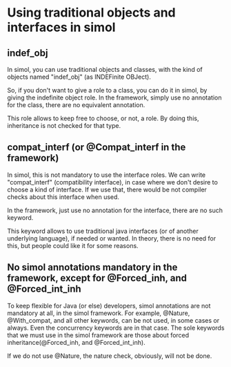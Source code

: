 # Using traditional objects and interfaces in simol

## indef_obj

In simol, you can use traditional objects and classes, with the kind of objects named "indef_obj" (as INDEFinite OBJect).

So, if you don't want to give a role to a class, you can do it in simol, by giving the indefinite object role.
In the framework, simply use no annotation for the class, there are no equivalent annotation.

This role allows to keep free to choose, or not, a role. By doing this, inheritance is not checked for that type.

## compat_interf (or @Compat_interf in the framework)

In simol, this is not mandatory to use the interface roles. We can write "compat_interf" (compatibility interface), in case where we don't desire to choose a kind of interface. If we use that, there would be not compiler checks about this interface when used.

In the framework, just use no annotation for the interface, there are no such keyword.

This keyword allows to use traditional java interfaces (or of another underlying language), if needed or wanted. In theory, there is no need for this, but people could like it for some reasons.

## No simol annotations mandatory in the framework, except for @Forced_inh, and @Forced_int_inh

To keep flexible for Java (or else) developers, simol annotations are not mandatory at all, in the simol framework. For example, @Nature, @With_compat, and all other keywords, can be not used, in some cases or always. Even the concurrency keywords are in that case. The sole keywords that we must use in the simol framework are those about forced inheritance(@Forced_inh, and @Forced_int_inh).

If we do not use @Nature, the nature check, obviously, will not be done.
